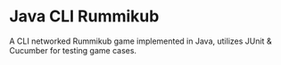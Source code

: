 # Java CLI Rummikub

A CLI networked Rummikub game implemented in Java, utilizes JUnit & Cucumber for testing game cases.
